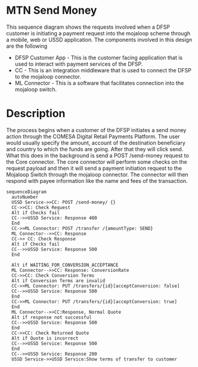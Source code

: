 # MTN Send Money
This sequence diagram shows the requests involved when a DFSP customer is initiating a payment request into the mojaloop scheme through a mobile, web or USSD application. The components involved in this design are the following

- DFSP Customer App - This is the customer facing application that is used to interact with payment services of the DFSP.
- CC - This is an integration middleware that is used to connect the DFSP to the mojaloop connector.
- ML Connector - This is a software that facilitates connection into the mojaloop switch.

# Description
The process begins when a customer of the DFSP initiates a send money action through the COMESA Digital Retail Payments Platform. The user would usually specify the amount, account of the destination beneficiary and country to which the funds are going. After that they will click send. What this does in the background is send a POST /send-money request to the Core connector. The core connector will perform some checks on the request payload and then it will send a payment initiation request to the Mojaloop Switch through the mojaloop connector. The connector will then respond with payee information like the name and fees of the transaction.

```mermaid
sequenceDiagram
  autoNumber
  USSD Service->>CC: POST /send-money/ {}
  CC->>CC: Check Request
  Alt if Checks fail
  CC-->>USSD Service: Response 400
  End
  CC->>ML Connector: POST /transfer /{amountType: SEND}
  ML Connector-->>CC: Response
  CC->> CC: Check Response
  Alt if Checks fail
  CC-->>USSD Service: Response 500
  End

  Alt if WAITING_FOR_CONVERSION_ACCEPTANCE
  ML Connector-->>CC: Response: ConversionRate
  CC->>CC: Check Conversion Terms
  Alt if Conversion Terms are invalid
  CC->>ML Connector: PUT /transfers/{id}[acceptConversion: false]
  CC-->>USSD Service: Response 500
  End
  CC->>ML Connector: PUT /transfers/{id}[acceptConversion: true]
  End
  ML Connector-->>CC:Response, Normal Quote
  Alt if response not successful
  CC-->>USSD Service: Response 500
  End
  CC->>CC: Check Returned Quote
  Alt if Quote is incorrect
  CC-->>USSD Service: Response 500
  End
  CC-->>USSD Service: Response 200
  USSD Service->>USSD Service:Show terms of transfer to customer
```
